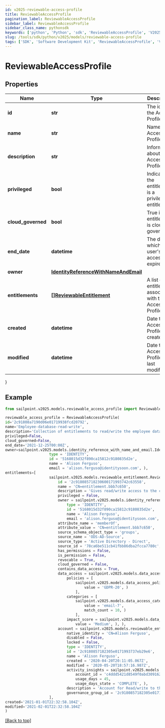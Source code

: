 ```yaml
---
id: v2025-reviewable-access-profile
title: ReviewableAccessProfile
pagination_label: ReviewableAccessProfile
sidebar_label: ReviewableAccessProfile
sidebar_class_name: pythonsdk
keywords: ['python', 'Python', 'sdk', 'ReviewableAccessProfile', 'V2025ReviewableAccessProfile'] 
slug: /tools/sdk/python/v2025/models/reviewable-access-profile
tags: ['SDK', 'Software Development Kit', 'ReviewableAccessProfile', 'V2025ReviewableAccessProfile']
---
```


# ReviewableAccessProfile


## Properties

Name | Type | Description | Notes
------------ | ------------- | ------------- | -------------
**id** | **str** | The id of the Access Profile | [optional] 
**name** | **str** | Name of the Access Profile | [optional] 
**description** | **str** | Information about the Access Profile | [optional] 
**privileged** | **bool** | Indicates if the entitlement is a privileged entitlement | [optional] 
**cloud_governed** | **bool** | True if the entitlement is cloud governed | [optional] 
**end_date** | **datetime** | The date at which a user's access expires | [optional] 
**owner** | [**IdentityReferenceWithNameAndEmail**](identity-reference-with-name-and-email) |  | [optional] 
**entitlements** | [**[]ReviewableEntitlement**](reviewable-entitlement) | A list of entitlements associated with this Access Profile | [optional] 
**created** | **datetime** | Date the Access Profile was created. | [optional] 
**modified** | **datetime** | Date the Access Profile was last modified. | [optional] 
}

## Example

```python
from sailpoint.v2025.models.reviewable_access_profile import ReviewableAccessProfile

reviewable_access_profile = ReviewableAccessProfile(
id='2c91808a7190d06e01719938fcd20792',
name='Employee-database-read-write',
description='Collection of entitlements to read/write the employee database',
privileged=False,
cloud_governed=False,
end_date='2021-12-25T00:00Z',
owner=sailpoint.v2025.models.identity_reference_with_name_and_email.Identity Reference With Name And Email(
                    type = 'IDENTITY', 
                    id = '5168015d32f890ca15812c9180835d2e', 
                    name = 'Alison Ferguso', 
                    email = 'alison.ferguso@identitysoon.com', ),
entitlements=[
                    sailpoint.v2025.models.reviewable_entitlement.ReviewableEntitlement(
                        id = '2c918085718230600171993742c63558', 
                        name = 'CN=entitlement.bbb7c650', 
                        description = 'Gives read/write access to the company database', 
                        privileged = False, 
                        owner = sailpoint.v2025.models.identity_reference_with_name_and_email.Identity Reference With Name And Email(
                            type = 'IDENTITY', 
                            id = '5168015d32f890ca15812c9180835d2e', 
                            name = 'Alison Ferguso', 
                            email = 'alison.ferguso@identitysoon.com', ), 
                        attribute_name = 'memberOf', 
                        attribute_value = 'CN=entitlement.bbb7c650', 
                        source_schema_object_type = 'groups', 
                        source_name = 'ODS-AD-Source', 
                        source_type = 'Active Directory - Direct', 
                        source_id = '78ca6be511cb41fbb86dba2fcca7780c', 
                        has_permissions = False, 
                        is_permission = False, 
                        revocable = True, 
                        cloud_governed = False, 
                        contains_data_access = True, 
                        data_access = sailpoint.v2025.models.data_access.Data Access(
                            policies = [
                                sailpoint.v2025.models.data_access_policies_inner.DataAccess_policies_inner(
                                    value = 'GDPR-20', )
                                ], 
                            categories = [
                                sailpoint.v2025.models.data_access_categories_inner.DataAccess_categories_inner(
                                    value = 'email-7', 
                                    match_count = 10, )
                                ], 
                            impact_score = sailpoint.v2025.models.data_access_impact_score.DataAccess_impactScore(
                                value = 'Medium', ), ), 
                        account = sailpoint.v2025.models.reviewable_entitlement_account.ReviewableEntitlement_account(
                            native_identity = 'CN=Alison Ferguso', 
                            disabled = False, 
                            locked = False, 
                            type = 'IDENTITY', 
                            id = '2c9180857182305e0171993737eb29e6', 
                            name = 'Alison Ferguso', 
                            created = '2020-04-20T20:11:05.067Z', 
                            modified = '2020-05-20T18:57:16.987Z', 
                            activity_insights = sailpoint.v2025.models.activity_insights.Activity Insights(
                                account_id = 'c4ddd5421d8549f0abd309162cafd3b1', 
                                usage_days = 45, 
                                usage_days_state = 'COMPLETE', ), 
                            description = 'Account for Read/write to the company database', 
                            governance_group_id = '2c9180857182305e0171993737eb29e6', ), )
                    ],
created='2021-01-01T22:32:58.104Z',
modified='2021-02-01T22:32:58.104Z'
)

```
[[Back to top]](#) 

